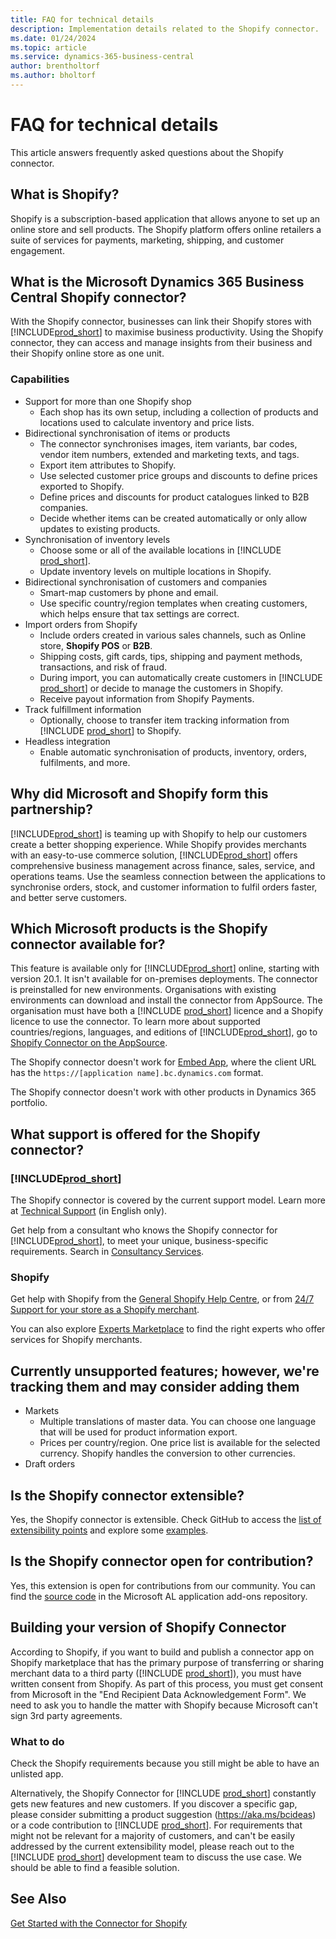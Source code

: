 ```yaml
---
title: FAQ for technical details
description: Implementation details related to the Shopify connector.
ms.date: 01/24/2024
ms.topic: article
ms.service: dynamics-365-business-central
author: brentholtorf
ms.author: bholtorf
---
```


# <a name="faq-for-technical-details"></a>FAQ for technical details

This article answers frequently asked questions about the Shopify connector.

## <a name="what-is-shopify"></a>What is Shopify?

Shopify is a subscription-based application that allows anyone to set up an online store and sell products. The Shopify platform offers online retailers a suite of services for payments, marketing, shipping, and customer engagement.

## <a name="what-is-the-microsoft-dynamics-365-business-central-shopify-connector"></a>What is the Microsoft Dynamics 365 Business Central Shopify connector?

With the Shopify connector, businesses can link their Shopify stores with [!INCLUDE[prod_short](../includes/prod_short.md)] to maximise business productivity. Using the Shopify connector, they can access and manage insights from their business and their Shopify online store as one unit.

### <a name="capabilities"></a>Capabilities

- Support for more than one Shopify shop
  - Each shop has its own setup, including a collection of products and locations used to calculate inventory and price lists.  
- Bidirectional synchronisation of items or products
  - The connector synchronises images, item variants, bar codes, vendor item numbers, extended and marketing texts, and tags.  
  - Export item attributes to Shopify.  
  - Use selected customer price groups and discounts to define prices exported to Shopify.
  - Define prices and discounts for product catalogues linked to B2B companies.
  - Decide whether items can be created automatically or only allow updates to existing products.
- Synchronisation of inventory levels
  - Choose some or all of the available locations in [!INCLUDE [prod_short](../includes/prod_short.md)].  
  - Update inventory levels on multiple locations in Shopify.  
- Bidirectional synchronisation of customers and companies
  - Smart-map customers by phone and email.  
  - Use specific country/region templates when creating customers, which helps ensure that tax settings are correct.  
- Import orders from Shopify
  - Include orders created in various sales channels, such as Online store, **Shopify POS** or **B2B**.
  - Shipping costs, gift cards, tips, shipping and payment methods, transactions, and risk of fraud.  
  - During import, you can automatically create customers in [!INCLUDE [prod_short](../includes/prod_short.md)] or decide to manage the customers in Shopify.  
  - Receive payout information from Shopify Payments.
- Track fulfillment information
  - Optionally, choose to transfer item tracking information from [!INCLUDE [prod_short](../includes/prod_short.md)] to Shopify.
- Headless integration
  - Enable automatic synchronisation of products, inventory, orders, fulfilments, and more.

## <a name="why-did-microsoft-and-shopify-form-this-partnership"></a>Why did Microsoft and Shopify form this partnership?

[!INCLUDE[prod_short](../includes/prod_long.md)] is teaming up with Shopify to help our customers create a better shopping experience. While Shopify provides merchants with an easy-to-use commerce solution, [!INCLUDE[prod_short](../includes/prod_short.md)] offers comprehensive business management across finance, sales, service, and operations teams. Use the seamless connection between the applications to synchronise orders, stock, and customer information to fulfil orders faster, and better serve customers.

## <a name="which-microsoft-products-is-the-shopify-connector-available-for"></a>Which Microsoft products is the Shopify connector available for?

This feature is available only for [!INCLUDE[prod_short](../includes/prod_short.md)] online, starting with version 20.1. It isn't available for on-premises deployments. The connector is preinstalled for new environments. Organisations with existing environments can download and install the connector from AppSource. The organisation must have both a [!INCLUDE [prod_short](../includes/prod_short.md)] licence and a Shopify licence to use the connector. To learn more about supported countries/regions, languages, and editions of [!INCLUDE[prod_short](../includes/prod_short.md)], go to [Shopify Connector on the AppSource](https://go.microsoft.com/fwlink/?linkid=2196238).

The Shopify connector doesn't work for [Embed App](/dynamics365/business-central/dev-itpro/deployment/embed-app-overview), where the client URL has the `https://[application name].bc.dynamics.com` format.

The Shopify connector doesn't work with other products in Dynamics 365 portfolio.

## <a name="what-support-is-offered-for-the-shopify-connector"></a>What support is offered for the Shopify connector?

### [!INCLUDE[prod_short](../includes/prod_short.md)]

The Shopify connector is covered by the current support model. Learn more at [Technical Support](/dynamics365/business-central/dev-itpro/administration//manage-technical-support) (in English only).

Get help from a consultant who knows the Shopify connector for [!INCLUDE[prod_short](../includes/prod_short.md)], to meet your unique, business-specific requirements. Search in [Consultancy Services](https://aka.ms/BCShopifyConsultant).

### <a name="shopify"></a>Shopify

Get help with Shopify from the [General Shopify Help Centre](https://help.shopify.com/), or from [24/7 Support for your store as a Shopify merchant](https://help.shopify.com/questions#/).

You can also explore [Experts Marketplace](https://experts.shopify.com/) to find the right experts who offer services for Shopify merchants.

## <a name="currently-unsupported-features-however-were-tracking-them-and-may-consider-adding-them"></a>Currently unsupported features; however, we're tracking them and may consider adding them

- Markets
  - Multiple translations of master data. You can choose one language that will be used for product information export.
  - Prices per country/region. One price list is available for the selected currency. Shopify handles the conversion to other currencies.
- Draft orders

## <a name="is-the-shopify-connector-extensible"></a>Is the Shopify connector extensible?

Yes, the Shopify connector is extensible. Check GitHub to access the [list of extensibility points](https://github.com/microsoft/ALAppExtensions/tree/main/Apps/W1/Shopify) and explore some [examples](/dynamics365/business-central/dev-itpro/developer/devenv-extending-shopify).

## <a name="is-the-shopify-connector-open-for-contribution"></a>Is the Shopify connector open for contribution?

Yes, this extension is open for contributions from our community. You can find the [source code](https://github.com/microsoft/ALAppExtensions/tree/main/Apps/W1/Shopify) in the Microsoft AL application add-ons repository.

## <a name="building-your-version-of-shopify-connector"></a>Building your version of Shopify Connector

According to Shopify, if you want to build and publish a connector app on Shopify marketplace that has the primary purpose of transferring or sharing merchant data to a third party ([!INCLUDE [prod_short](../includes/prod_short.md)]), you must have written consent from Shopify. As part of this process, you must get consent from Microsoft in the "End Recipient Data Acknowledgement Form". We need to ask you to handle the matter with Shopify because Microsoft can't sign 3rd party agreements.

### <a name="what-to-do"></a>What to do

Check the Shopify requirements because you still might be able to have an unlisted app.

Alternatively, the Shopify Connector for [!INCLUDE [prod_short](../includes/prod_short.md)] constantly gets new features and new customers. If you discover a specific gap, please consider submitting a product suggestion (https://aka.ms/bcideas) or a code contribution to [!INCLUDE [prod_short](../includes/prod_short.md)]. For requirements that might not be relevant for a majority of customers, and can't be easily addressed by the current extensibility model, please reach out to the [!INCLUDE [prod_short](../includes/prod_short.md)] development team to discuss the use case. We should be able to find a feasible solution.

## <a name="see-also"></a>See Also

[Get Started with the Connector for Shopify](get-started.md)  
